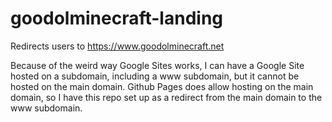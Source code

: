 # goodolminecraft-landing

Redirects users to https://www.goodolminecraft.net

Because of the weird way Google Sites works, I can have a Google Site hosted on a subdomain, including a www subdomain, but it cannot be hosted on the main domain. Github Pages does allow hosting on the main domain, so I have this repo set up as a redirect from the main domain to the www subdomain.
